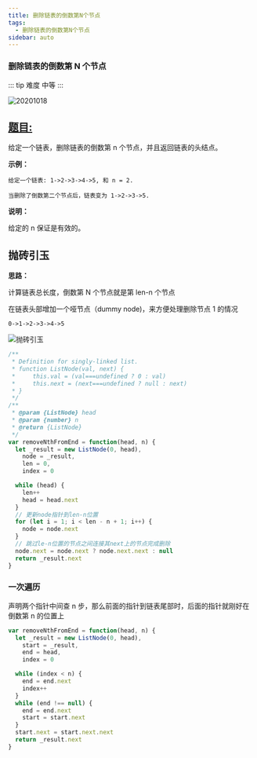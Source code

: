 ```yaml
---
title: 删除链表的倒数第N个节点
tags:
  - 删除链表的倒数第N个节点
sidebar: auto
---
```


### 删除链表的倒数第 N 个节点

::: tip 难度
中等
:::

![20201018](http://qiniu.gaowenju.com/leecode/banner/20201018.jpg)

## [题目:](https://leetcode-cn.com/problems/remove-nth-node-from-end-of-list/)

给定一个链表，删除链表的倒数第 n 个节点，并且返回链表的头结点。

**示例：**

```
给定一个链表: 1->2->3->4->5, 和 n = 2.

当删除了倒数第二个节点后，链表变为 1->2->3->5.
```

**说明：**

给定的 n 保证是有效的。

## 抛砖引玉

**思路：**

计算链表总长度，倒数第 N 个节点就是第 len-n 个节点

在链表头部增加一个哑节点（dummy node)，来方便处理删除节点 1 的情况

```
0->1->2->3->4->5
```

![抛砖引玉](http://qiniu.gaowenju.com/leecode/20201018.png)

```javascript
/**
 * Definition for singly-linked list.
 * function ListNode(val, next) {
 *     this.val = (val===undefined ? 0 : val)
 *     this.next = (next===undefined ? null : next)
 * }
 */
/**
 * @param {ListNode} head
 * @param {number} n
 * @return {ListNode}
 */
var removeNthFromEnd = function(head, n) {
  let _result = new ListNode(0, head),
    node = _result,
    len = 0,
    index = 0

  while (head) {
    len++
    head = head.next
  }
  // 更新node指针到len-n位置
  for (let i = 1; i < len - n + 1; i++) {
    node = node.next
  }
  // 跳过le-n位置的节点之间连接其next上的节点完成删除
  node.next = node.next ? node.next.next : null
  return _result.next
}
```

### 一次遍历

声明两个指针中间查 n 步，那么前面的指针到链表尾部时，后面的指针就刚好在倒数第 n 的位置上

```javascript
var removeNthFromEnd = function(head, n) {
  let _result = new ListNode(0, head),
    start = _result,
    end = head,
    index = 0

  while (index < n) {
    end = end.next
    index++
  }
  while (end !== null) {
    end = end.next
    start = start.next
  }
  start.next = start.next.next
  return _result.next
}
```
